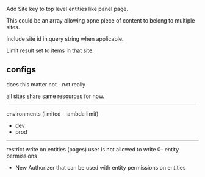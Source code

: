 Add Site key to top level entities like panel page.

This could be an array allowing opne piece of content to belong to multiple sites.

Include site id in query string when applicable.

Limit result set to items in that site.

configs
--------

does this matter not - not really

all sites share same resources for now.



-----------

environments (limited - lambda limit)

- dev
- prod

------

restrict write on entities (pages) user is not allowed to write 0- entity permissions

* New Authorizer that can be used with entity permissions on entities